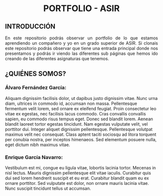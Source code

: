 # <h1 align="center"><strong>PORTFOLIO - ASIR</strong></h1>

## <h2 align="left"><strong>INTRODUCCIÓN</strong></h2>
<p align="justify">
    En este repositorio podrás observar un portfolio de lo que estamos aprendiendo un compañero y yo en un grado superior de ASIR.  
    Si clonais este repositorio podrás observar que tiene una entrada principal donde nos presentamos y podrás ir viendo las diferentes sub páginas que hemos ido creando de las diferentes asignaturas que tenemos.
</p>

## <h2 align="left"><strong>¿QUIÉNES SOMOS?</strong></h2>

### <h3 align="left"><strong>Álvaro Fernández García:</strong></h3>
<p>
Aliquam dignissim facilisis dolor, ut dapibus justo dignissim vitae. Nunc urna diam, ultrices in commodo id, accumsan non massa. Pellentesque fermentum velit lorem, sed ornare ex eleifend feugiat. Proin consectetur leo vitae ex egestas, nec facilisis lacus commodo. Cras convallis convallis sapien, eu commodo risus tempus eget. Donec sed blandit lorem. Aenean blandit laoreet tortor egestas tincidunt. Nam egestas vulputate velit, vel porttitor dui. Integer aliquet dignissim pellentesque. Pellentesque volutpat maximus velit nec consequat. Class aptent taciti sociosqu ad litora torquent per conubia nostra, per inceptos himenaeos. Sed elementum posuere nulla, eget dictum nibh maximus vitae.
</p>

### <h3 align="left"><strong>Enrique García Navarro:</strong></h3>
<p>
Vestibulum est mi, congue eu ligula vitae, lobortis lacinia tortor. Mecenas in nisl lectus. Mauris dignissim pellentesque elit vitae iaculis. Curabitur quis dui sed lorem hendrerit suscipit et eu erat. Curabitur blandit quam eu ex ornare porttitor. Sed vulputate est dolor, non ornare mauris lacinia vitae. Nunc suscipit tincidunt tellus ut accumsan.
</p>
